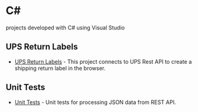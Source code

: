 # C#
projects developed with C# using Visual Studio

## UPS Return Labels

* [UPS Return Labels](/ShipCarriers) - This project connects to UPS Rest API to create a shipping return label in the browser.

## Unit Tests

* [Unit Tests](/UnitTests) - Unit tests for processing JSON data from REST API.
